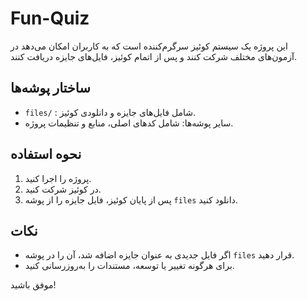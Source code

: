 # Fun-Quiz

این پروژه یک سیستم کوئیز سرگرم‌کننده است که به کاربران امکان می‌دهد در آزمون‌های مختلف شرکت کنند و پس از اتمام کوئیز، فایل‌های جایزه دریافت کنند.

## ساختار پوشه‌ها

- `files/` : شامل فایل‌های جایزه و دانلودی کوئیز.
- سایر پوشه‌ها: شامل کدهای اصلی، منابع و تنظیمات پروژه.

## نحوه استفاده

1. پروژه را اجرا کنید.
2. در کوئیز شرکت کنید.
3. پس از پایان کوئیز، فایل جایزه را از پوشه `files` دانلود کنید.

## نکات

- اگر فایل جدیدی به عنوان جایزه اضافه شد، آن را در پوشه `files` قرار دهید.
- برای هرگونه تغییر یا توسعه، مستندات را به‌روزرسانی کنید.

موفق باشید!

